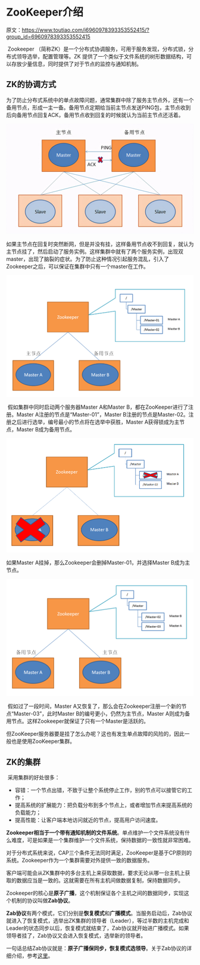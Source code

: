 # ZooKeeper介绍

原文：https://www.toutiao.com/i6960978393353552415/?group_id=6960978393353552415



​        Zookeeper （简称ZK）是一个分布式协调服务，可用于服务发现，分布式锁，分布式领导选举，配置管理等。ZK 提供了一个类似于文件系统的树形数据结构，可以存放少量信息，同时提供了对于节点的监控与通知机制。

## ZK的协调方式

​        为了防止分布式系统中的单点故障问题，通常集群中除了服务主节点外，还有一个备用节点，形成一主一备。备用节点定期给当前主节点发送PING包，主节点收到后向备用节点回复ACK，备用节点收到回复的时候就认为当前主节点还活着。

<img src="./images/introduction/1.jpg" alt="1" style="zoom:67%;" />

​        如果主节点在回复时突然断网，但是并没有挂，这样备用节点收不到回复，就认为主节点挂了，然后启动了服务实例。这样集群中就有了两个服务实例，出现双master，出现了脑裂的症状。为了防止这种情况引起服务混乱，引入了Zookeeper之后，可以保证在集群中只有一个master在工作。

<img src="./images/introduction/2.png" alt="2" style="zoom:67%;" />

​        假如集群中同时启动两个服务器Master A和Master B，都在ZooKeeper进行了注册。Master A注册的节点是“Master-01”，Master B注册的节点是Master-02。注册之后进行选举，编号最小的节点将在选举中获胜，Master A获得锁成为主节点，Master B成为备用节点。

<img src="./images/introduction/3.png" alt="3" style="zoom:67%;" />

如果Master A挂掉，那么Zookeeper会删掉Master-01，并选择Master B成为主节点。

<img src="./images/introduction/4.png" alt="4" style="zoom:67%;" />

​        假如过了一段时间，Master A又恢复了，那么会在Zookeeper注册一个新的节点“Master-03”，此时Master B的编号更小，仍然为主节点，Master A则成为备用节点。这样Zookeeper就保证了只有一个Master是活跃的。

​        但ZooKeeper服务器要是挂了怎么办呢？这也有发生单点故障的风险的，因此一般也是使用ZooKeeper集群。

## ZK的集群

​        采用集群的好处很多：

- 容错：一个节点出错，不致于让整个系统停止工作，别的节点可以接管它的工作；
- 提高系统的扩展能力：把负载分布到多个节点上，或者增加节点来提高系统的负载能力；
- 提高性能：让客户端本地访问就近的节点，提高用户访问速度。

​        **Zookeeper相当于一个带有通知机制的文件系统**。单点维护一个文件系统没有什么难度，可是如果是一个集群维护一个文件系统，保持数据的一致性就非常困难。

​        对于分布式系统来说，CAP三个条件无法同时满足，ZooKeeper是基于CP原则的系统。Zookeeper作为一个集群需要对外提供一致的数据服务。

​        客户端可能会从ZK集群中的多台主机上来获取数据，要求无论从哪一台主机上获取的数据应当是一致的。这就需要在所有主机间做数据复制，保持数据同步。

​        Zookeeper的核心是**原子广播**，这个机制保证各个主机之间的数据同步，实现这个机制的协议叫做**Zab协议**。

​        **Zab协议**有两个模式，它们分别是**恢复模式**和**广播模式**。当服务启动后，Zab协议就进入了恢复模式，选举出ZK集群的领导者（Leader），等过半数的主机完成和Leader的状态同步以后，恢复模式就结束了，Zab协议就开始进广播模式。如果领导者挂了，Zab协议又会进入恢复模式，选举新的领导者。

​        一句话总结Zab协议就是：**原子广播保同步，恢复模式选领导**。关于Zab协议的详细介绍，参考[这里](./Broadcast_Protocol.md)。